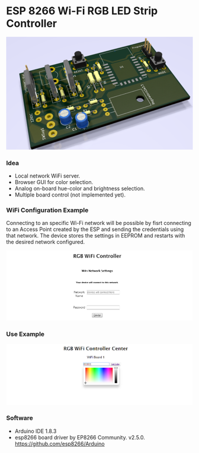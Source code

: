 # ESP 8266 Wi-Fi RGB LED Strip Controller

![alt text](https://github.com/fedeboco/RGBwifi/blob/master/bins/board/rgbcontroller/circuit.png?raw=true)

### Idea
- Local network WiFi server.
- Browser GUI for color selection.
- Analog on-board hue-color and brightness selection.
- Multiple board control (not implemented yet).

### WiFi Configuration Example

Connecting to an specific Wi-Fi network will be possible by fisrt connecting to an Access Point created by the ESP and sending the credentials using that network. The device stores the settings in EEPROM and restarts with the desired network configured.

![alt text](https://github.com/fedeboco/RGBwifi/blob/master/bins/web/config_example.png?raw=true)

### Use Example

![alt text](https://github.com/fedeboco/RGBwifi/blob/master/bins/web/use_example.png?raw=true)

### Software
- Arduino IDE 1.8.3
- esp8266 board driver by EP8266 Community. v2.5.0. https://github.com/esp8266/Arduino
